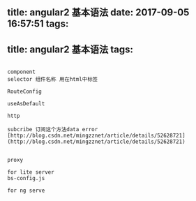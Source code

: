 title: angular2 基本语法
date: 2017-09-05 16:57:51
tags:
---
title: angular2 基本语法
tags:
---
```

component
selector 组件名称 用在html中标签

RouteConfig

useAsDefault

http 

subcribe 订阅这个方法data error
[http://blog.csdn.net/mingzznet/article/details/52628721](http://blog.csdn.net/mingzznet/article/details/52628721)


proxy

for lite server
bs-config.js

for ng serve




```